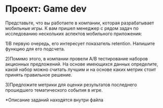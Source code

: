 # Проект: Game dev
Представьте, что вы работаете в компании, которая разрабатывает мобильные игры. К вам пришел менеджер с рядом задач по исследованию нескольких аспектов мобильного приложения:

1)В первую очередь, его интересует показатель retention. Напишите функцию для его подсчета.

2)Помимо этого, в компании провели A/B тестирование наборов акционных предложений. На основе имеющихся данных определите, какой набор можно считать лучшим и на основе каких метрик стоит принять правильное решение.

3)Предложите метрики для оценки результатов последнего прошедшего тематического события в игре.

*Описание заданий находятся внутри файла
